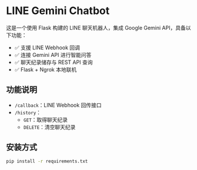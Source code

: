 # LINE Gemini Chatbot

这是一个使用 Flask 构建的 LINE 聊天机器人，集成 Google Gemini API，具备以下功能：

- ✅ 支援 LINE Webhook 回调
- ✅ 连接 Gemini API 进行智能问答
- ✅ 聊天纪录储存与 REST API 查询
- ✅ Flask + Ngrok 本地联机

## 功能说明

- `/callback`：LINE Webhook 回传接口
- `/history`：
  - `GET`：取得聊天纪录
  - `DELETE`：清空聊天纪录

## 安装方式

```bash
pip install -r requirements.txt
